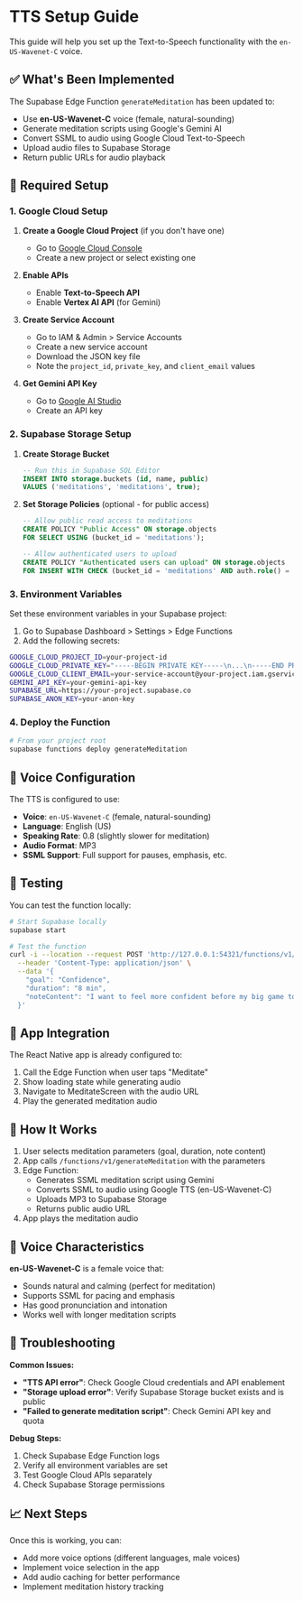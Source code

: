 # TTS Setup Guide

This guide will help you set up the Text-to-Speech functionality with the `en-US-Wavenet-C` voice.

## ✅ What's Been Implemented

The Supabase Edge Function `generateMeditation` has been updated to:
- Use **en-US-Wavenet-C** voice (female, natural-sounding)
- Generate meditation scripts using Google's Gemini AI
- Convert SSML to audio using Google Cloud Text-to-Speech
- Upload audio files to Supabase Storage
- Return public URLs for audio playback

## 🔧 Required Setup

### 1. Google Cloud Setup

1. **Create a Google Cloud Project** (if you don't have one)
   - Go to [Google Cloud Console](https://console.cloud.google.com/)
   - Create a new project or select existing one

2. **Enable APIs**
   - Enable **Text-to-Speech API**
   - Enable **Vertex AI API** (for Gemini)

3. **Create Service Account**
   - Go to IAM & Admin > Service Accounts
   - Create a new service account
   - Download the JSON key file
   - Note the `project_id`, `private_key`, and `client_email` values

4. **Get Gemini API Key**
   - Go to [Google AI Studio](https://makersuite.google.com/app/apikey)
   - Create an API key

### 2. Supabase Storage Setup

1. **Create Storage Bucket**
   ```sql
   -- Run this in Supabase SQL Editor
   INSERT INTO storage.buckets (id, name, public) 
   VALUES ('meditations', 'meditations', true);
   ```

2. **Set Storage Policies** (optional - for public access)
   ```sql
   -- Allow public read access to meditations
   CREATE POLICY "Public Access" ON storage.objects
   FOR SELECT USING (bucket_id = 'meditations');
   
   -- Allow authenticated users to upload
   CREATE POLICY "Authenticated users can upload" ON storage.objects
   FOR INSERT WITH CHECK (bucket_id = 'meditations' AND auth.role() = 'authenticated');
   ```

### 3. Environment Variables

Set these environment variables in your Supabase project:

1. Go to Supabase Dashboard > Settings > Edge Functions
2. Add the following secrets:

```bash
GOOGLE_CLOUD_PROJECT_ID=your-project-id
GOOGLE_CLOUD_PRIVATE_KEY="-----BEGIN PRIVATE KEY-----\n...\n-----END PRIVATE KEY-----\n"
GOOGLE_CLOUD_CLIENT_EMAIL=your-service-account@your-project.iam.gserviceaccount.com
GEMINI_API_KEY=your-gemini-api-key
SUPABASE_URL=https://your-project.supabase.co
SUPABASE_ANON_KEY=your-anon-key
```

### 4. Deploy the Function

```bash
# From your project root
supabase functions deploy generateMeditation
```

## 🎯 Voice Configuration

The TTS is configured to use:
- **Voice**: `en-US-Wavenet-C` (female, natural-sounding)
- **Language**: English (US)
- **Speaking Rate**: 0.8 (slightly slower for meditation)
- **Audio Format**: MP3
- **SSML Support**: Full support for pauses, emphasis, etc.

## 🧪 Testing

You can test the function locally:

```bash
# Start Supabase locally
supabase start

# Test the function
curl -i --location --request POST 'http://127.0.0.1:54321/functions/v1/generateMeditation' \
  --header 'Content-Type: application/json' \
  --data '{
    "goal": "Confidence",
    "duration": "8 min", 
    "noteContent": "I want to feel more confident before my big game tomorrow."
  }'
```

## 📱 App Integration

The React Native app is already configured to:
1. Call the Edge Function when user taps "Meditate"
2. Show loading state while generating audio
3. Navigate to MeditateScreen with the audio URL
4. Play the generated meditation audio

## 🔄 How It Works

1. User selects meditation parameters (goal, duration, note content)
2. App calls `/functions/v1/generateMeditation` with the parameters
3. Edge Function:
   - Generates SSML meditation script using Gemini
   - Converts SSML to audio using Google TTS (en-US-Wavenet-C)
   - Uploads MP3 to Supabase Storage
   - Returns public audio URL
4. App plays the meditation audio

## 🎵 Voice Characteristics

**en-US-Wavenet-C** is a female voice that:
- Sounds natural and calming (perfect for meditation)
- Supports SSML for pacing and emphasis
- Has good pronunciation and intonation
- Works well with longer meditation scripts

## 🚨 Troubleshooting

**Common Issues:**
- **"TTS API error"**: Check Google Cloud credentials and API enablement
- **"Storage upload error"**: Verify Supabase Storage bucket exists and is public
- **"Failed to generate meditation script"**: Check Gemini API key and quota

**Debug Steps:**
1. Check Supabase Edge Function logs
2. Verify all environment variables are set
3. Test Google Cloud APIs separately
4. Check Supabase Storage permissions

## 📈 Next Steps

Once this is working, you can:
- Add more voice options (different languages, male voices)
- Implement voice selection in the app
- Add audio caching for better performance
- Implement meditation history tracking 